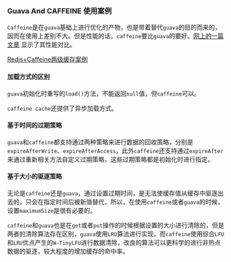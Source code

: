### Guava And CAFFEINE 使用案例

`Caffeine`是在`guava`基础上进行优化的产物，也是带着替代`guava`的目的而来的，因而在使用上差别不大。但是性能的话，`caffeine`要比`guava`的要好。[网上的一篇文章](https://blog.csdn.net/zhangyunfeihhhh/article/details/108105928) 显示了其性能对比。

[Redis+Caffeine两级缓存案例](https://www.heapdump.cn/article/3537855)

#### 加载方式的区别

`guava`初始化时重写的`load()`方法，不能返回`null`值，但`caffeine`可以。

`caffeine cache`还提供了异步加载方式。

#### 基于时间的过期策略

`guava`和`caffeine`都支持通过两种策略来进行数据的回收策略，分别是`expireAfterWrite`、`expireAfterAccess`，此外`caffeine`还支持通过`expireAfter`来通过重新相关方法自定义过期策略，这些过期策略都是初始化时进行指定。

#### 基于大小的驱逐策略

无论是`caffeine`还是`guava`，通过设置过期时间，是无法使缓存值从缓存中驱逐出去的，只会在指定时间后被新值替代，所以，在使用`caffeine`或者`guava`的时候，设置`maximumSize`是很有必要的。

`caffeine`和`guava`也是在`get`或者`put`操作的时候根据设置的大小进行清除的，但是两者的清除算法存在区别，`guava`使用`LRU`算法进行实现，而`caffeine`使用综合`LFU`和`LRU`优点产生的`W-TinyLFU`进行数据清除，改良的算法可以更科学的进行非热点数据的驱逐，较大程度的增加缓存的命中率。

